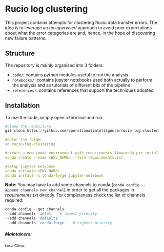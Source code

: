 # Rucio log clustering
This project contains attempts for clustering Rucio data transfer errors. The idea is to leverage an *unsupervised* approach to avoid prior expectations about what the error categories are and, hence, in the hope of discovering new failure patterns.

## Structure
The repository is mainly organised into 3 folders:

 - `code/`: contains python modules useful to run the analysis
 - `notebooks/`: contains jupyter notebooks used both actually to perform the analysis and as tutorials of different bits of the pipeline
 - `references/`: contains references that support the techniques adopted

## Installation
To use the code, simply open a terminal and run:

```r
#clone the repository
git clone https://github.com/operationalintelligence/rucio-log-clustering.git`

#enter the folder
cd rucio-log-clustering

#create a new conda environment with requirements (Anaconda pre-installed)
conda create --name <ENV_NAME> --file requirements.txt

#setup jupyter notebook
conda activate <ENV_NAME>
conda install -c conda-forge jupyter-notebook
```

**Note:** You may have to add some channels to conda (`conda config --append channels new_channel`) in order to get all the packages in *requirements.txt* directly.
For completeness check the list of channels required:

```r
conda config --get channels
--add channels 'intel'   # lowest priority
--add channels 'defaults'
--add channels 'conda-forge'   # highest priority
```

##### Maintainers:
<sub>Luca Clissa</sub>
